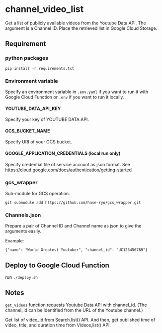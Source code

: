 # channel_video_list

Get a list of publicly available videos from the Youtube Data API.
The argument is a Channel ID.
Place the retrieved list in Google Cloud Storage.

## Requirement

### python packages

`pip install -r requirements.txt`

### Environment variable

Specify an environment variable in `.env.yaml` if you want to run it with Google Cloud Function or `.env` if you want to run it locally.

#### YOUTUBE_DATA_API_KEY

Specify your key of YOUTUBE DATA API.

#### GCS_BUCKET_NAME

Specify URI of your GCS bucket.

#### GOOGLE_APPLICATION_CREDENTIALS (local run only)

Specify credential file of service account as json format.
See https://cloud.google.com/docs/authentication/getting-started

### gcs_wrapper

Sub-module for GCS operation.

`git submodule add https://github.com/hase-ryo/gcs_wrapper.git`

### Channels.json

Prepare a pair of Channel ID and Channel name as json to give the arguments easily.

Example:
```
{"name": "World Greatest Youtuber", "channel_id": "UC123456789"}
```

## Deploy to Google Cloud Function

run `./deploy.sh`

## Notes

`get_videos` function requests Youtube Data API with channel_id.
(The channel_id can be identified from the URL of the Youtube channel.)

Get list of video_id from Search.list() API.
And then, get published time of video, title, and duration time from Videos,list() API.

